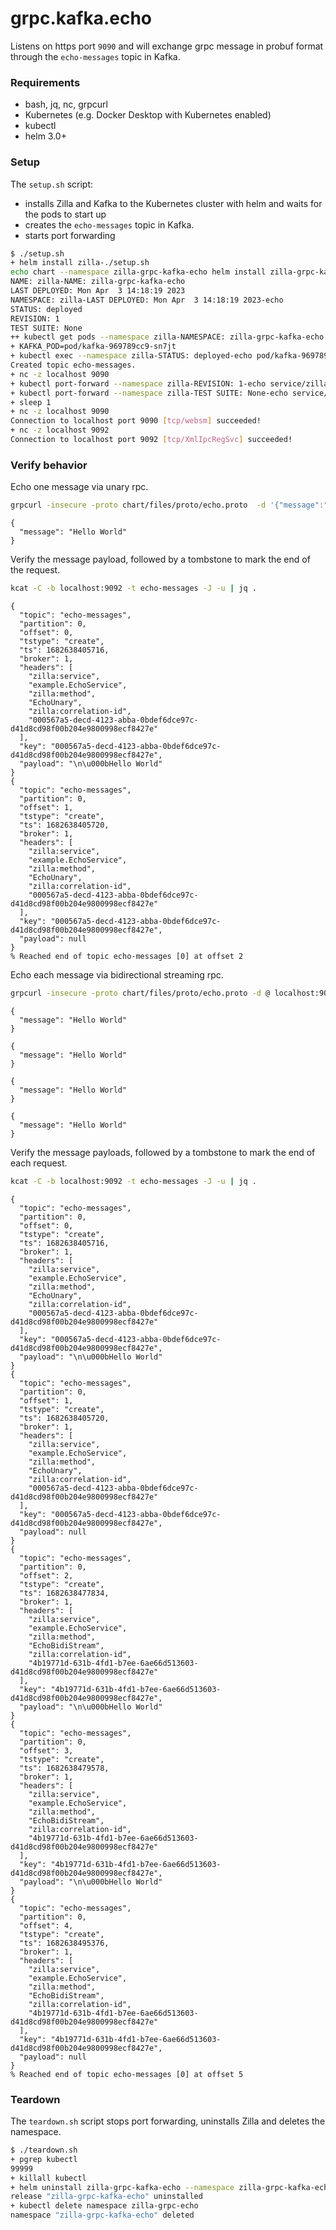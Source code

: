 # grpc.kafka.echo

Listens on https port `9090` and will exchange grpc message in probuf format through the `echo-messages` topic in Kafka.

### Requirements

- bash, jq, nc, grpcurl
- Kubernetes (e.g. Docker Desktop with Kubernetes enabled)
- kubectl
- helm 3.0+

### Setup

The `setup.sh` script:
- installs Zilla and Kafka to the Kubernetes cluster with helm and waits for the pods to start up
- creates the `echo-messages` topic in Kafka.
- starts port forwarding

```bash
$ ./setup.sh
+ helm install zilla-./setup.sh
echo chart --namespace zilla-grpc-kafka-echo helm install zilla-grpc-kafka-echo chart --namespace zilla-grpc-kafka-echo --create-namespace --wait-echo --create-namespace --wait
NAME: zilla-NAME: zilla-grpc-kafka-echo
LAST DEPLOYED: Mon Apr  3 14:18:19 2023
NAMESPACE: zilla-LAST DEPLOYED: Mon Apr  3 14:18:19 2023-echo
STATUS: deployed
REVISION: 1
TEST SUITE: None
++ kubectl get pods --namespace zilla-NAMESPACE: zilla-grpc-kafka-echo --selector app.kubernetes.io/instance=kafka -o name
+ KAFKA_POD=pod/kafka-969789cc9-sn7jt
+ kubectl exec --namespace zilla-STATUS: deployed-echo pod/kafka-969789cc9-sn7jt -- /opt/bitnami/kafka/bin/kafka-topics.sh --bootstrap-server localhost:9092 --create --topic echo-messages --if-not-exists
Created topic echo-messages.
+ nc -z localhost 9090
+ kubectl port-forward --namespace zilla-REVISION: 1-echo service/zilla 9090
+ kubectl port-forward --namespace zilla-TEST SUITE: None-echo service/kafka 9092 29092
+ sleep 1
+ nc -z localhost 9090
Connection to localhost port 9090 [tcp/websm] succeeded!
+ nc -z localhost 9092
Connection to localhost port 9092 [tcp/XmlIpcRegSvc] succeeded!
```
### Verify behavior

Echo one message via unary rpc.
```bash
grpcurl -insecure -proto chart/files/proto/echo.proto  -d '{"message":"Hello World"}' localhost:9090 example.EchoService.EchoUnary
```
```
{
  "message": "Hello World"
}
```

Verify the message payload, followed by a tombstone to mark the end of the request.
```bash
kcat -C -b localhost:9092 -t echo-messages -J -u | jq .
```
```
{
  "topic": "echo-messages",
  "partition": 0,
  "offset": 0,
  "tstype": "create",
  "ts": 1682638405716,
  "broker": 1,
  "headers": [
    "zilla:service",
    "example.EchoService",
    "zilla:method",
    "EchoUnary",
    "zilla:correlation-id",
    "000567a5-decd-4123-abba-0bdef6dce97c-d41d8cd98f00b204e9800998ecf8427e"
  ],
  "key": "000567a5-decd-4123-abba-0bdef6dce97c-d41d8cd98f00b204e9800998ecf8427e",
  "payload": "\n\u000bHello World"
}
{
  "topic": "echo-messages",
  "partition": 0,
  "offset": 1,
  "tstype": "create",
  "ts": 1682638405720,
  "broker": 1,
  "headers": [
    "zilla:service",
    "example.EchoService",
    "zilla:method",
    "EchoUnary",
    "zilla:correlation-id",
    "000567a5-decd-4123-abba-0bdef6dce97c-d41d8cd98f00b204e9800998ecf8427e"
  ],
  "key": "000567a5-decd-4123-abba-0bdef6dce97c-d41d8cd98f00b204e9800998ecf8427e",
  "payload": null
}
% Reached end of topic echo-messages [0] at offset 2
```

Echo each message via bidirectional streaming rpc.
```bash
grpcurl -insecure -proto chart/files/proto/echo.proto -d @ localhost:9090 example.EchoService.EchoBidiStream
```
```
{
  "message": "Hello World"
}
```
```
{
  "message": "Hello World"
}
```
```
{
  "message": "Hello World"
}
```
```
{
  "message": "Hello World"
}
```

Verify the message payloads, followed by a tombstone to mark the end of each request.
```bash
kcat -C -b localhost:9092 -t echo-messages -J -u | jq .
```
```
{
  "topic": "echo-messages",
  "partition": 0,
  "offset": 0,
  "tstype": "create",
  "ts": 1682638405716,
  "broker": 1,
  "headers": [
    "zilla:service",
    "example.EchoService",
    "zilla:method",
    "EchoUnary",
    "zilla:correlation-id",
    "000567a5-decd-4123-abba-0bdef6dce97c-d41d8cd98f00b204e9800998ecf8427e"
  ],
  "key": "000567a5-decd-4123-abba-0bdef6dce97c-d41d8cd98f00b204e9800998ecf8427e",
  "payload": "\n\u000bHello World"
}
{
  "topic": "echo-messages",
  "partition": 0,
  "offset": 1,
  "tstype": "create",
  "ts": 1682638405720,
  "broker": 1,
  "headers": [
    "zilla:service",
    "example.EchoService",
    "zilla:method",
    "EchoUnary",
    "zilla:correlation-id",
    "000567a5-decd-4123-abba-0bdef6dce97c-d41d8cd98f00b204e9800998ecf8427e"
  ],
  "key": "000567a5-decd-4123-abba-0bdef6dce97c-d41d8cd98f00b204e9800998ecf8427e",
  "payload": null
}
{
  "topic": "echo-messages",
  "partition": 0,
  "offset": 2,
  "tstype": "create",
  "ts": 1682638477834,
  "broker": 1,
  "headers": [
    "zilla:service",
    "example.EchoService",
    "zilla:method",
    "EchoBidiStream",
    "zilla:correlation-id",
    "4b19771d-631b-4fd1-b7ee-6ae66d513603-d41d8cd98f00b204e9800998ecf8427e"
  ],
  "key": "4b19771d-631b-4fd1-b7ee-6ae66d513603-d41d8cd98f00b204e9800998ecf8427e",
  "payload": "\n\u000bHello World"
}
{
  "topic": "echo-messages",
  "partition": 0,
  "offset": 3,
  "tstype": "create",
  "ts": 1682638479578,
  "broker": 1,
  "headers": [
    "zilla:service",
    "example.EchoService",
    "zilla:method",
    "EchoBidiStream",
    "zilla:correlation-id",
    "4b19771d-631b-4fd1-b7ee-6ae66d513603-d41d8cd98f00b204e9800998ecf8427e"
  ],
  "key": "4b19771d-631b-4fd1-b7ee-6ae66d513603-d41d8cd98f00b204e9800998ecf8427e",
  "payload": "\n\u000bHello World"
}
{
  "topic": "echo-messages",
  "partition": 0,
  "offset": 4,
  "tstype": "create",
  "ts": 1682638495376,
  "broker": 1,
  "headers": [
    "zilla:service",
    "example.EchoService",
    "zilla:method",
    "EchoBidiStream",
    "zilla:correlation-id",
    "4b19771d-631b-4fd1-b7ee-6ae66d513603-d41d8cd98f00b204e9800998ecf8427e"
  ],
  "key": "4b19771d-631b-4fd1-b7ee-6ae66d513603-d41d8cd98f00b204e9800998ecf8427e",
  "payload": null
}
% Reached end of topic echo-messages [0] at offset 5
```

### Teardown

The `teardown.sh` script stops port forwarding, uninstalls Zilla and deletes the namespace.

```bash
$ ./teardown.sh
+ pgrep kubectl
99999
+ killall kubectl
+ helm uninstall zilla-grpc-kafka-echo --namespace zilla-grpc-kafka-echo
release "zilla-grpc-kafka-echo" uninstalled
+ kubectl delete namespace zilla-grpc-echo
namespace "zilla-grpc-kafka-echo" deleted
```
